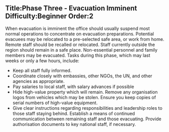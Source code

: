 Title:Phase Three - Evacuation Imminent
Difficulty:Beginner
Order:2
---
<p>When evacuation is imminent the office should usually suspend most normal operations to concentrate on evacuation preparations.  Potential evacuees may be relocated to a pre-selected safe area, or work from home.  Remote staff should be recalled or relocated.  Staff currently outside the region should remain in a safe place.  Non-essential personnel and family members may be evacuated.  Tasks during this phase, which may last weeks or only a few hours, include:</p><p><ul><li>Keep all staff fully informed.</li><li>Coordinate closely with embassies, other NGOs, the UN, and other agencies as appropriate.</li><li>Pay salaries to local staff, with salary advances if possible</li><li>Hide high-value property which will remain. Remove any organisation logos from vehicles which may be stolen. Ensure you keep copies of serial numbers of high-value equipment.</li><li>Give clear instructions regarding responsibilities and leadership roles to those staff staying behind.  Establish a means of continued communication between remaining staff and those evacuating. Provide authorisation documents to key national staff, if necessary.</li></ul></p>